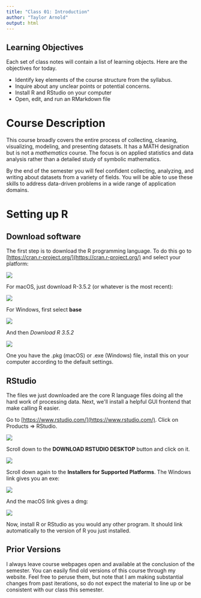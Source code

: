 ```yaml
---
title: "Class 01: Introduction"
author: "Taylor Arnold"
output: html
---
```




## Learning Objectives

Each set of class notes will contain a list of learning objects. Here are the
objectives for today.

- Identify key elements of the course structure from the syllabus.
- Inquire about any unclear points or potential concerns.
- Install R and RStudio on your computer
- Open, edit, and run an RMarkdown file

# Course Description

This course broadly covers the entire process of collecting,
cleaning, visualizing, modeling, and presenting datasets. It
has a MATH designation but is not a *mathematics* course.
The focus is on applied statistics and data analysis
rather than a detailed study of symbolic mathematics.

By the end of the semester you will feel confident collecting,
analyzing, and writing about datasets from a variety of fields.
You will be able to use these skills to address data-driven problems
in a wide range of application domains.

# Setting up R

## Download software

The first step is to download the R programming language. To do
this go to [https://cran.r-project.org/](https://cran.r-project.org/)
and select your platform:

![](../assets/img/cran01.jpeg)

For macOS, just download R-3.5.2 (or whatever is the most recent):

![](../assets/img/cran02.jpeg)

For Windows, first select **base**

![](../assets/img/cran03.jpeg)

And then *Download R 3.5.2*

![](../assets/img/cran04.jpeg)

One you have the .pkg (macOS) or .exe (Windows) file,
install this on your computer according to the default
settings.

## RStudio

The files we just downloaded are the core R language files
doing all the hard work of processing data. Next, we'll
install a helpful GUI frontend that make calling R easier.

Go to [https://www.rstudio.com/](https://www.rstudio.com/).
Click on Products => RStudio.

![](../assets/img/rstudio01.jpeg)

Scroll down to the **DOWNLOAD RSTUDIO DESKTOP** button
and click on it.

![](../assets/img/rstudio02.jpeg)

Scroll down again to the **Installers for Supported Platforms**.
The Windows link gives you an exe:

![](../assets/img/rstudio03.jpeg)

And the macOS link gives a dmg:

![](../assets/img/rstudio04.jpeg)

Now, install R or RStudio as you would any other program. It
should link automatically to the version of R you just
installed.

## Prior Versions

I always leave course webpages open and available at the conclusion of the
semester. You can easily find old versions of this course through my website.
Feel free to peruse them, but note that I am making substantial changes from
past iterations, so do not expect the material to line up or be consistent
with our class this semester.
